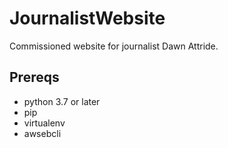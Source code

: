 # JournalistWebsite
Commissioned website for journalist Dawn Attride.


## Prereqs

- python 3.7 or later
- pip
- virtualenv
- awsebcli



